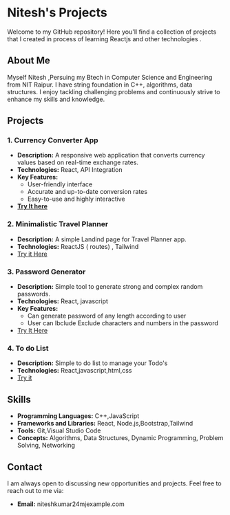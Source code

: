 # Nitesh's Projects

Welcome to my GitHub repository! Here you'll find a collection of projects that I created in process of learning Reactjs and other technologies .

## About Me

Myself Nitesh ,Persuing my Btech in Computer Science and Engineering from NIT Raipur. I have string foundation in C++, algorithms, data structures. I enjoy tackling challenging problems and continuously strive to enhance my skills and knowledge.

## Projects

### 1. Currency Converter App
- **Description:** A responsive web application that converts currency values based on real-time exchange rates.
- **Technologies:** React, API Integration
- **Key Features:**
  - User-friendly interface
  - Accurate and up-to-date conversion rates
  - Easy-to-use and highly interactive
 - [**Try It here**](https://currency-converter-seven-black.vercel.app/)

### 2. Minimalistic Travel Planner
- **Description:** A simple Landind page for Travel Planner app.
- **Technologies:** ReactJS ( routes) , Tailwind
- [Try it Here](https://travel-planner-landind-page.vercel.app/)

### 3. Password Generator
- **Description:** Simple tool to generate strong and complex random passwords.
- **Technologies:** React, javascript 
- **Key Features:**
  - Can generate password of any length according to user
  - User can Ibclude Exclude characters and numbers in the password
- [Try It Here](https://password-generator-gamma-green.vercel.app/)
### 4. To do List
- **Description:** Simple to do list to manage your Todo's
- **Technologies:** React,javascript,html,css
- [Try it](https://todo-list-inky-five-91.vercel.app/)


## Skills
- **Programming Languages:** C++,JavaScript
- **Frameworks and Libraries:** React, Node.js,Bootstrap,Tailwind
- **Tools:** Git,Visual Studio Code
- **Concepts:** Algorithms, Data Structures, Dynamic Programming, Problem Solving, Networking

## Contact

I am always open to discussing new opportunities and projects. Feel free to reach out to me via:
- **Email:** niteshkumar24mjexample.com
